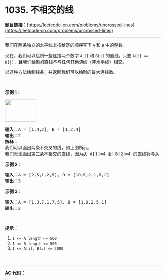 # 1035. 不相交的线

**题目链接：**[https://leetcode-cn.com/problems/uncrossed-lines](https://leetcode-cn.com/problems/uncrossed-lines)

---

<div class="content__1Y2H">
 <div class="notranslate">
  <p>我们在两条独立的水平线上按给定的顺序写下&nbsp;<code>A</code>&nbsp;和&nbsp;<code>B</code>&nbsp;中的整数。</p> 
  <p>现在，我们可以绘制一些连接两个数字&nbsp;<code>A[i]</code>&nbsp;和&nbsp;<code>B[j]</code>&nbsp;的直线，只要&nbsp;<code>A[i] == B[j]</code>，且我们绘制的直线不与任何其他连线（非水平线）相交。</p> 
  <p>以这种方法绘制线条，并返回我们可以绘制的最大连线数。</p> 
  <p>&nbsp;</p> 
  <p><strong>示例 1：</strong></p> 
  <p><strong><img style="height: 72px; width: 100px;" src="../aliyun-lc-upload/uploads/2019/04/28/142.png" alt=""></strong></p> 
  <pre class="language-text"><strong>输入：</strong>A = [1,4,2], B = [1,2,4]
<strong>输出：</strong>2
<strong>解释：
</strong>我们可以画出两条不交叉的线，如上图所示。
我们无法画出第三条不相交的直线，因为从 A[1]=4 到 B[2]=4 的直线将与从 A[2]=2 到 B[1]=2 的直线相交。</pre> 
  <p><strong>示例 2：</strong></p> 
  <pre class="language-text"><strong>输入：</strong>A = [2,5,1,2,5], B = [10,5,2,1,5,2]
<strong>输出：</strong>3
</pre> 
  <p><strong>示例 3：</strong></p> 
  <pre class="language-text"><strong>输入：</strong>A = [1,3,7,1,7,5], B = [1,9,2,5,1]
<strong>输出：</strong>2</pre> 
  <p>&nbsp;</p> 
  <p><strong>提示：</strong></p> 
  <ol> 
   <li><code>1 &lt;= A.length &lt;= 500</code></li> 
   <li><code>1 &lt;= B.length &lt;= 500</code></li> 
   <li><code>1 &lt;= A[i], B[i] &lt;= 2000</code></li> 
  </ol> 
  <p>&nbsp;</p> 
 </div>
</div>

---

**AC 代码：**

```java

```